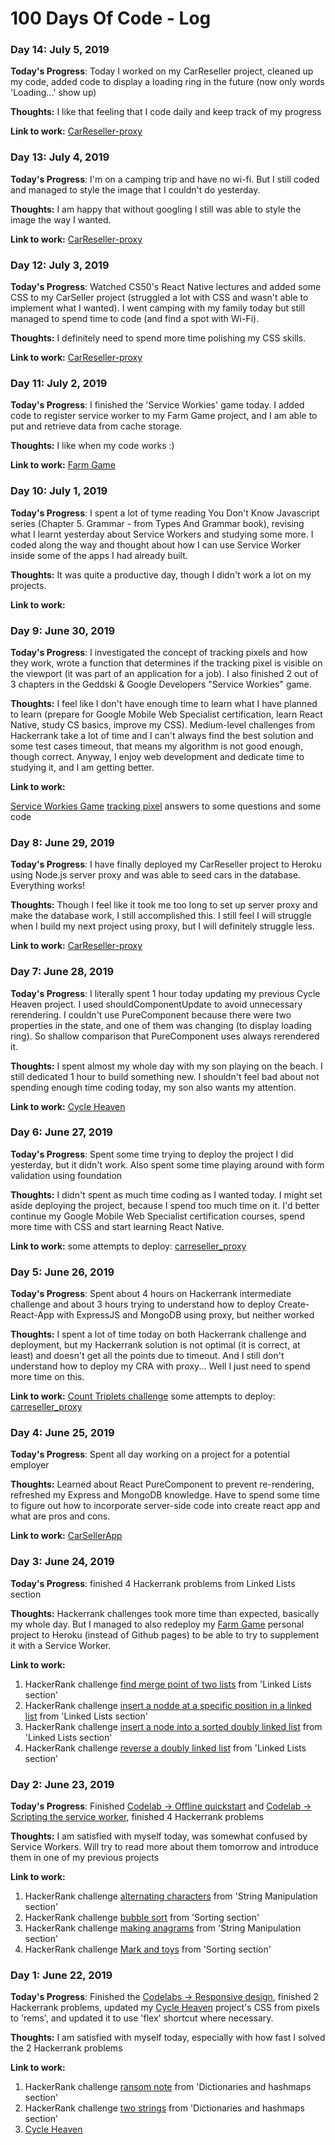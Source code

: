 # 100 Days Of Code - Log

### Day 14: July 5, 2019

**Today's Progress**: Today I worked on my CarReseller project, cleaned up my code, added code to display a loading ring in the future (now only words 'Loading...' show up)

**Thoughts:**
I like that feeling that I code daily and keep track of my progress

**Link to work:**
[CarReseller-proxy](https://github.com/RomanBogatikov/carreseller-proxy)

### Day 13: July 4, 2019

**Today's Progress**: I'm on a camping trip and have no wi-fi. But I still coded and managed to style the image that I couldn't do yesterday.

**Thoughts:**
I am happy that without googling I still was able to style the image the way I wanted.

**Link to work:**
[CarReseller-proxy](https://github.com/RomanBogatikov/carreseller-proxy)

### Day 12: July 3, 2019

**Today's Progress**: Watched CS50's React Native lectures and added some CSS to my CarSeller project (struggled a lot with CSS and wasn't able to implement what I wanted). I went camping with my family today but still managed to spend time to code (and find a spot with Wi-Fi).

**Thoughts:**
I definitely need to spend more time polishing my CSS skills.

**Link to work:**
[CarReseller-proxy](https://github.com/RomanBogatikov/carreseller-proxy)

### Day 11: July 2, 2019

**Today's Progress**: I finished the 'Service Workies' game today. I added code to register service worker to my Farm Game project, and I am able to put and retrieve data from cache storage.

**Thoughts:**
I like when my code works :)

**Link to work:**
[Farm Game](https://github.com/RomanBogatikov/farm_game)

### Day 10: July 1, 2019

**Today's Progress**: I spent a lot of tyme reading You Don't Know Javascript series (Chapter 5. Grammar - from Types And Grammar book), revising what I learnt yesterday about Service Workers and studying some more. I coded along the way and thought about how I can use Service Worker inside some of the apps I had already built.

**Thoughts:**
It was quite a productive day, though I didn't work a lot on my projects.

**Link to work:**

### Day 9: June 30, 2019

**Today's Progress**: I investigated the concept of tracking pixels and how they work, wrote a function that determines if the tracking pixel is visible on the viewport (it was part of an application for a job). I also finished 2 out of 3 chapters in the Geddski & Google Developers "Service Workies" game.

**Thoughts:**
I feel like I don't have enough time to learn what I have planned to learn (prepare for Google Mobile Web Specialist certification, learn React Native, study CS basics, improve my CSS). Medium-level challenges from Hackerrank take a lot of time and I can't always find the best solution and some test cases timeout, that means my algorithm is not good enough, though correct. Anyway, I enjoy web development and dedicate time to studying it, and I am getting better.

**Link to work:**

[Service Workies Game](https://serviceworkies.com/)
[tracking pixel](https://github.com/RomanBogatikov/tracking_pixel) answers to some questions and some code

### Day 8: June 29, 2019

**Today's Progress**: I have finally deployed my CarReseller project to Heroku using Node.js server proxy and was able to seed cars in the database. Everything works!

**Thoughts:**
Though I feel like it took me too long to set up server proxy and make the database work, I still accomplished this. I still feel I will struggle when I build my next project using proxy, but I will definitely struggle less.

**Link to work:**
[CarReseller-proxy](https://github.com/RomanBogatikov/carreseller-proxy)

### Day 7: June 28, 2019

**Today's Progress**: I literally spent 1 hour today updating my previous Cycle Heaven project. I used shouldComponentUpdate to avoid unnecessary rerendering. I couldn't use PureComponent because there were two properties in the state, and one of them was changing (to display loading ring). So shallow comparison that PureComponent uses always rerendered it.

**Thoughts:**
I spent almost my whole day with my son playing on the beach. I still dedicated 1 hour to build something new. I shouldn't feel bad about not spending enough time coding today, my son also wants my attention.

**Link to work:**
[Cycle Heaven](https://github.com/RomanBogatikov/cycle_heaven_app_client)

### Day 6: June 27, 2019

**Today's Progress**: Spent some time trying to deploy the project I did yesterday, but it didn't work. Also spent some time playing around with form validation using foundation

**Thoughts:**
I didn't spent as much time coding as I wanted today. I might set aside deploying the project, because I spend too much time on it. I'd better continue my Google Mobile Web Specialist certification courses, spend more time with CSS and start learning React Native.

**Link to work:**
some attempts to deploy: [carreseller_proxy](https://github.com/RomanBogatikov/carreseller-proxy)

### Day 5: June 26, 2019

**Today's Progress**: Spent about 4 hours on Hackerrank intermediate challenge and about 3 hours trying to understand how to deploy Create-React-App with ExpressJS and MongoDB using proxy, but neither worked

**Thoughts:**
I spent a lot of time today on both Hackerrank challenge and deployment, but my Hackerrank solution is not optimal (it is correct, at least) and doesn't get all the points due to timeout. And I still don't understand how to deploy my CRA with proxy... Well I just need to spend more time on this.

**Link to work:**
[Count Triplets challenge](https://github.com/RomanBogatikov/Hackerrank_challenges/commit/cfbb782ef47534fbe0dadcdad3fc46bfc55d6a7e)
some attempts to deploy: [carreseller_proxy](https://github.com/RomanBogatikov/carreseller-proxy)

### Day 4: June 25, 2019

**Today's Progress**: Spent all day working on a project for a potential employer

**Thoughts:**
Learned about React PureComponent to prevent re-rendering, refreshed my Express and MongoDB knowledge. Have to spend some time to figure out how to incorporate server-side code into create react app and what are pros and cons.

**Link to work:**
[CarSellerApp](https://github.com/RomanBogatikov/car_seller_app_client)

### Day 3: June 24, 2019

**Today's Progress**: finished 4 Hackerrank problems from Linked Lists section

**Thoughts:** Hackerrank challenges took more time than expected, basically my whole day. But I managed to also redeploy my [Farm Game](https://github.com/RomanBogatikov/farm_game) personal project to Heroku (instead of Github pages) to be able to try to supplement it with a Service Worker.

**Link to work:**
1. HackerRank challenge [find merge point of two lists](https://github.com/RomanBogatikov/Hackerrank_challenges/commit/4eae99a3a11ea636a50dc3cdcd6273492e29cd2b) from 'Linked Lists section'
2. HackerRank challenge [insert a nodde at a specific position in a linked list](https://github.com/RomanBogatikov/Hackerrank_challenges/commit/fa4e19340e0bd65c51def5f7f7411cd1fad8e0c7) from 'Linked Lists section'
3. HackerRank challenge [insert a node into a sorted doubly linked list](https://github.com/RomanBogatikov/Hackerrank_challenges/commit/10c30d43570340d65b85b13132714a39f717b688) from 'Linked Lists section'
4. HackerRank challenge [reverse a doubly linked list](https://github.com/RomanBogatikov/Hackerrank_challenges/commit/0367f1cbe959ad47e996e6691652cfb8d936c8c7) from 'Linked Lists section'

### Day 2: June 23, 2019

**Today's Progress**: Finished [Codelab -> Offline quickstart](https://codelabs.developers.google.com/codelabs/pwa-offline-quickstart/index.html?index=..%2F..dev-pwa-training#0) and [Codelab -> Scripting the service worker](https://codelabs.developers.google.com/codelabs/pwa-scripting-the-service-worker/index.html?index=..%2F..dev-pwa-training#0), finished 4 Hackerrank problems

**Thoughts:** I am satisfied with myself today, was somewhat confused by Service Workers. Will try to read more about them tomorrow and introduce them in one of my previous projects

**Link to work:**
1. HackerRank challenge [alternating characters](https://github.com/RomanBogatikov/Hackerrank_challenges/blob/master/alternating_characters.js) from 'String Manipulation section'
2. HackerRank challenge [bubble sort](https://github.com/RomanBogatikov/Hackerrank_challenges/commit/8aaf225b8771c21f2546a9ca1d0e1c069d1c14e8) from 'Sorting section'
3. HackerRank challenge [making anagrams](https://github.com/RomanBogatikov/Hackerrank_challenges/commit/bdd2e2a8cdebc6b3181b34a74615819846d3a7cf) from 'String Manipulation section'
4. HackerRank challenge [Mark and toys](https://github.com/RomanBogatikov/Hackerrank_challenges/commit/125546d1fe7e0c7314dd19d8de24a9c9d9db996f) from 'Sorting section'

### Day 1: June 22, 2019

**Today's Progress**: Finished the [Codelabs -> Responsive design](https://codelabs.developers.google.com/codelabs/pwa-responsive-design/index.html?index=..%2F..dev-pwa-training#0), finished 2 Hackerrank problems, updated my [Cycle Heaven]() project's CSS from pixels to 'rems', and updated it to use 'flex' shortcut where necessary.

**Thoughts:** I am satisfied with myself today, especially with how fast I solved the 2 Hackerrank problems

**Link to work:**
1. HackerRank challenge [ransom note](https://github.com/RomanBogatikov/Hackerrank_challenges/blob/master/ransom_note.js) from 'Dictionaries and hashmaps section'
2. HackerRank challenge [two strings](https://github.com/RomanBogatikov/Hackerrank_challenges/blob/master/two_strings.js) from 'Dictionaries and hashmaps section'
3. [Cycle Heaven](https://github.com/RomanBogatikov/cycle_heaven_app_client)






<!--

### Day 0: February 30, 2016 (Example 2)
##### (delete me or comment me out)

**Today's Progress**: Fixed CSS, worked on canvas functionality for the app.

**Thoughts**: I really struggled with CSS, but, overall, I feel like I am slowly getting better at it. Canvas is still new for me, but I managed to figure out some basic functionality.

**Link(s) to work**: [Calculator App](http://www.example.com)


### Day 1: June 27, Monday

**Today's Progress**: I've gone through many exercises on FreeCodeCamp.

**Thoughts** I've recently started coding, and it's a great feeling when I finally solve an algorithm challenge after a lot of attempts and hours spent.

**Link(s) to work**
1. [Find the Longest Word in a String](https://www.freecodecamp.com/challenges/find-the-longest-word-in-a-string)
2. [Title Case a Sentence](https://www.freecodecamp.com/challenges/title-case-a-sentence) -->
